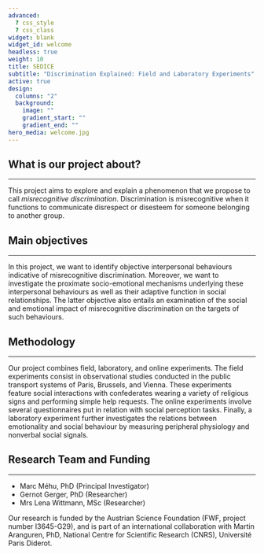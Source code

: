```yaml
---
advanced:
  ? css_style
  ? css_class
widget: blank
widget_id: welcome
headless: true
weight: 10
title: SEDICE
subtitle: "Discrimination Explained: Field and Laboratory Experiments"
active: true
design:
  columns: "2"
  background:
    image: ""
    gradient_start: ""
    gradient_end: ""
hero_media: welcome.jpg
---
```






## What is our project about?

------

This project aims to explore and explain a phenomenon that we propose to call *misrecognitive discrimination*. Discrimination is misrecognitive when it functions to communicate  disrespect or disesteem for someone belonging to another group.



## Main objectives

------

In this project, we want to identify objective interpersonal behaviours  indicative of misrecognitive discrimination. Moreover, we want to  investigate the proximate socio-emotional mechanisms underlying these  interpersonal behaviours as well as their adaptive function in social  relationships. The latter objective also entails an examination of the  social and emotional impact of misrecognitive discrimination on the  targets of such behaviours.



## Methodology

------

Our project combines field, laboratory, and online experiments. The field  experiments consist in observational studies conducted in the public  transport systems of Paris, Brussels, and Vienna. These experiments  feature social interactions with confederates wearing a variety of  religious signs and performing simple help requests. The online  experiments involve several questionnaires put in relation with social  perception tasks. Finally, a laboratory experiment further investigates  the relations between emotionality and social behaviour by measuring  peripheral physiology and nonverbal social signals. 



## Research Team and Funding

------

- Marc Méhu, PhD (Principal Investigator)
- Gernot Gerger, PhD (Researcher)
- Mrs Lena Wittmann, MSc (Researcher)



Our research is funded by the Austrian Science Foundation (FWF, project number I3645-G29), and is part of an international collaboration with Martin Aranguren, PhD, National Centre for Scientific Research (CNRS), Université Paris Diderot. 
